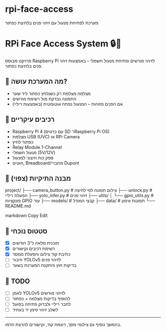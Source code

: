 # rpi-face-access
מערכת לפתיחת מנעול עם זיהוי פנים בלחיצת כפתור

# RPi Face Access System 🔒📸

פרויקט מבוסס Raspberry Pi לזיהוי מורשים ופתיחת מנעול חשמלי – באמצעות זיהוי פנים בלחיצת כפתור.

## 🎯 מה המערכת עושה?

- מצלמה מצלמת רק כשנלחץ כפתור ליד שער
- התמונה נבדקת מול רשימת מורשים
- אם הפנים מזוהות – המנעול נפתח אוטומטית (באמצעות ריליי)

## 🧩 רכיבים עיקריים

- Raspberry Pi 4 (עם כרטיס SD ו־Raspberry Pi OS)
- מצלמת USB (UVC) או RPi Camera
- כפתור לחיץ
- Relay Module 1-Channel
- מנעול חשמלי (5V/12V)
- ספק כוח חיצוני למנעול
- חוטים, Breadboard/מחברי Dupont

## 📂 מבנה התיקיות (צפוי)

project/
├── camera_button.py # צילום תמונה לפי לחיצה
├── unlock.py # הפעלת ריליי
├── yolo_infer.py # זיהוי פנים
├── utils/
│ └── gpio_utils.py # פונקציות GPIO עזר
├── models/ # קבצי המודל
├── data/ # תמונות אימון
└── README.md

markdown
Copy
Edit

## 🧪 סטטוס נוכחי

- [x] תוכנית מלאה ל־3 חודשים
- [x] רשימת רכיבים וקישורים
- [x] כתיבת קוד צילום והפעלת ממסר
- [ ] חיבור YOLOv5 לזיהוי פנים
- [ ] בדיקות חוץ והתקנת המערכת בשער

## 📌 TODO

- [ ] לאמן YOLOv5 לזיהוי מורשים
- [ ] להוסיף בדיקות מצלמה + כפתור
- [ ] לחבר ריליי ולבדוק פתיחה בפועל
- [ ] לשלב זיהוי סימן יד בעתיד

---

בהמשך נוסיף גם צילומי מסך, דוגמת קוד, וקישורים להרצת הדמו.
